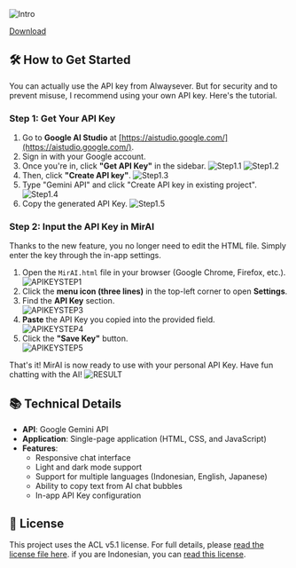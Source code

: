 <img src="Assets/Screenshot_20250915-213324.jpg" width="max" alt="Intro">

[Download](https://raw.githubusercontent.com/Allwaysever/MirAI/blob/main/MirAI.html)

## 🛠️ How to Get Started

You can actually use the API key from Alwaysever. But for security and to prevent misuse, I recommend using your own API key. Here's the tutorial.

### Step 1: Get Your API Key

1.  Go to **Google AI Studio** at [https://aistudio.google.com/](https://aistudio.google.com/).
2.  Sign in with your Google account.
3.  Once you're in, click **"Get API Key"** in the sidebar.
    <img src="Assets/Tutorial/20250919_151650.jpg" width="max" alt="Step1.1">
    <img src="Assets/Tutorial/20250919_151833.jpg" width="max" alt="Step1.2">
4.  Then, click **"Create API key"**.
    <img src="Assets/Tutorial/20250919_151923.jpg" width="max" alt="Step1.3">
5.  Type "Gemini API" and click "Create API key in existing project".
    <img src="Assets/Tutorial/20250919_152023.jpg" width="max" alt="Step1.4">
6.  Copy the generated API Key.
    <img src="Assets/Tutorial/20250919_152101.jpg" width="max" alt="Step1.5">

### Step 2: Input the API Key in MirAI

Thanks to the new feature, you no longer need to edit the HTML file. Simply enter the key through the in-app settings.

1.  Open the `MirAI.html` file in your browser (Google Chrome, Firefox, etc.).<br><img src="Assets/Tutorial/APIKEYSTEP1.png" width="max" alt="APIKEYSTEP1">
2.  Click the **menu icon (three lines)** in the top-left corner to open **Settings**.
3.  Find the **API Key** section.<br><img src="Assets/Tutorial/APIKEYSTEP2.png" width="max" alt="APIKEYSTEP3">
4.  **Paste** the API Key you copied into the provided field.<br><img src="Assets/Tutorial/APIKEYSTEP3.1.png" width="max" alt="APIKEYSTEP4">
5.  Click the **"Save Key"** button.<br><img src="Assets/Tutorial/APIKEYSTEP3.2.png" width="max" alt="APIKEYSTEP5">

That's it! MirAI is now ready to use with your personal API Key. Have fun chatting with the AI!
<img src="Assets/Tutorial/APIKEYSTEP4.png" width="max" alt="RESULT">

## 📚 Technical Details

* **API**: Google Gemini API
* **Application**: Single-page application (HTML, CSS, and JavaScript)
* **Features**:
    * Responsive chat interface
    * Light and dark mode support
    * Support for multiple languages (Indonesian, English, Japanese)
    * Ability to copy text from AI chat bubbles
    * In-app API Key configuration

## 📄 License

This project uses the ACL v5.1 license. For full details, please [read the license file here](Licences/ACLICENSE_EN.md). if you are Indonesian, you can [read this license](Licences/ACLICENSE_ID.md).

